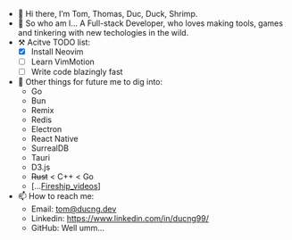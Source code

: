 - 👋 Hi there, I’m Tom, Thomas, Duc, Duck, Shrimp.
- 👀 So who am I... A Full-stack Developer, who loves making tools, games and tinkering with new techologies in the wild.
- ⚒ Acitve TODO list:
  - [x] Install Neovim
  - [ ] Learn VimMotion
  - [ ] Write code blazingly fast

- 🌱 Other things for future me to dig into:
  - Go
  - Bun
  - Remix
  - Redis
  - Electron
  - React Native
  - SurrealDB
  - Tauri
  - D3.js
  - ~~Rust~~ < C++ < Go
  - \[...[Fireship_videos](https://www.youtube.com/@Fireship/videos)]
- 📫 How to reach me:
  - Email: tom@ducng.dev
  - Linkedin: https://www.linkedin.com/in/ducng99/
  - GitHub: Well umm...
